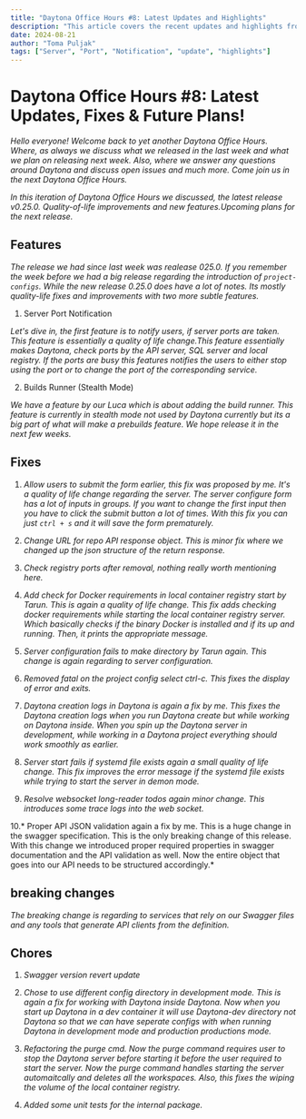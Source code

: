 ```yaml
---
title: "Daytona Office Hours #8: Latest Updates and Highlights"
description: "This article covers the recent updates and highlights from the Daytona Office Hours #8 YouTube video."
date: 2024-08-21
author: "Toma Puljak"
tags: ["Server", "Port", "Notification", "update", "highlights"]
--- 
```


# Daytona Office Hours #8: Latest Updates, Fixes & Future Plans!

*Hello everyone! Welcome back to yet another Daytona Office Hours. Where, as always we discuss what we released in the last week and what we plan on releasing next week. Also, where we answer any questions around Daytona and discuss open issues and much more. Come join us in the next Daytona Office Hours.*

*In this iteration of Daytona Office Hours we discussed, the latest release v0.25.0. Quality-of-life improvements and new features.Upcoming plans for the next release.*

## Features

*The release we had since last week was realease 025.0. If you remember the week before we had a big release regarding the introduction of `project-configs`. While the new release 0.25.0 does have a lot of notes. Its mostly quality-life fixes and improvements with two more subtle features.*

1. Server Port Notification

*Let's dive in, the first feature is to notify users, if server ports are taken. This feature is essentially a quality of life change.This feature essentially makes Daytona, check ports by the API server, SQL server and local registry. If the ports are busy this features notifies the users to either stop using the port or to change the port of the corresponding service.* 

2. Builds Runner (Stealth Mode)

*We have a feature by our Luca which is about adding the build runner. This feature is currently in stealth mode not used by Daytona currently but its a big part of what will make a prebuilds feature. We hope release it in the next few weeks.*

## Fixes

1. *Allow users to submit the form earlier, this fix was proposed by me. It's a quality of life change regarding the server. The server configure form has a lot of inputs in groups. If you want to change the first input then you have to click the submit button a lot of times. With this fix you can just `ctrl + s` and it will save the form prematurely.*

2. *Change URL for repo API response object. This is minor fix where we changed up the json structure of the return response.*

3. *Check registry ports after removal, nothing really worth mentioning here.*

4. *Add check for Docker requirements in local container registry start by Tarun. This is again a quality of life change. This fix adds checking docker requirements while starting the local container registry server. Which basically checks if the binary Docker is installed and if its up and running. Then, it prints the appropriate message.* 

5. *Server configuration fails to make directory by Tarun again. This change is again regarding to server configuration.*

6. *Removed fatal on the project config select ctrl-c. This fixes the display of error and exits.*

7. *Daytona creation logs in Daytona is again a fix by me. This fixes the Daytona creation logs when you run Daytona create but while working on Daytona inside. When you spin up the Daytona server in development, while working in a Daytona project everything should work smoothly as earlier.*

8. *Server start fails if systemd file exists again a small quality of life change. This fix improves the error message if the systemd file exists while trying to start the server in demon mode.*

9. *Resolve websocket long-reader todos again minor change. This introduces some trace logs into the web socket.*

10.* Proper API JSON validation again a fix by me. This is a huge change in the swagger specification. This is the only breaking change of this release. With this change we introduced proper required properties in swagger documentation and the API validation as well. Now the entire object that goes into our API needs to be structured accordingly.*


## breaking changes

*The breaking change is regarding to services that rely on our Swagger files and any tools that generate API clients from the definition.*

## Chores

1. *Swagger version revert update*

2. *Chose to use different config directory in development mode. This is again a fix for working with Daytona inside Daytona. Now when you start up Daytona in a dev container it will use Daytona-dev directory not Daytona so that we can have seperate configs with when running Daytona in development mode and production productions mode.* 

3. *Refactoring the purge cmd. Now the purge command requires user to stop the Daytona server before starting it before the user required to start the server. Now the purge command handles starting the server automaitcally and deletes all the workspaces. Also, this fixes the wiping the volume of the local container registry.*

4. *Added some unit tests for the internal package.* 
